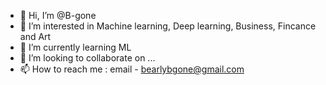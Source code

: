 - 👋 Hi, I’m @B-gone
- 👀 I’m interested in Machine learning, Deep learning, Business, Fincance and Art
- 🌱 I’m currently learning ML
- 💞️ I’m looking to collaborate on ...
- 📫 How to reach me : email - bearlybgone@gmail.com

<!---
B-gone/B-gone is a ✨ special ✨ repository because its `README.md` (this file) appears on your GitHub profile.
You can click the Preview link to take a look at your changes.
--->

